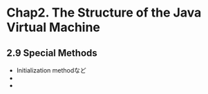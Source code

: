 # Chap2. The Structure of the Java Virtual Machine

## 2.9 Special Methods
* Initialization methodなど
* <init>
* <clinit>

